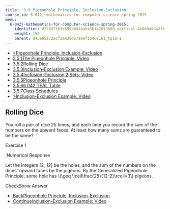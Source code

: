 ```yaml
---
title: '3.5 Pigeonhole Principle, Inclusion-Exclusion'
course_id: 6-042j-mathematics-for-computer-science-spring-2015
menu:
  6-042j-mathematics-for-computer-science-spring-2015:
    identifier: 072847f63e899bb41aab45bf42813b09_vertical-4e860a9da2fe
    weight: 150
    parent: d45e95172acf2a430d67a0ef15468161_tp10-1
---
```

*   [<Pigeonhole Principle, Inclusion-Exclusion](/courses/electrical-engineering-and-computer-science/6-042j-mathematics-for-computer-science-spring-2015/counting/tp10-1)
*   [3.5.1The Pigeonhole Principle: Video](/courses/electrical-engineering-and-computer-science/6-042j-mathematics-for-computer-science-spring-2015/counting/tp10-1)
*   [3.5.2Rolling Dice](/courses/electrical-engineering-and-computer-science/6-042j-mathematics-for-computer-science-spring-2015/counting/tp10-1/vertical-4e860a9da2fe)
*   [3.5.3Inclusion-Exclusion Example: Video](/courses/electrical-engineering-and-computer-science/6-042j-mathematics-for-computer-science-spring-2015/counting/tp10-1/vertical-6d18e84b97d0)
*   [3.5.4Inclusion-Exclusion 2 Sets: Video](/courses/electrical-engineering-and-computer-science/6-042j-mathematics-for-computer-science-spring-2015/counting/tp10-1/vertical-d7d25ffeb295)
*   [3.5.5Pigeonhole Principle](/courses/electrical-engineering-and-computer-science/6-042j-mathematics-for-computer-science-spring-2015/counting/tp10-1/vertical-138fcb49e968)
*   [3.5.66.042 TEAL Table](/courses/electrical-engineering-and-computer-science/6-042j-mathematics-for-computer-science-spring-2015/counting/tp10-1/vertical-0bb6e57f86c4)
*   [3.5.7Class Schedules](/courses/electrical-engineering-and-computer-science/6-042j-mathematics-for-computer-science-spring-2015/counting/tp10-1/class-schedules)
*   [\>Inclusion-Exclusion Example: Video](/courses/electrical-engineering-and-computer-science/6-042j-mathematics-for-computer-science-spring-2015/counting/tp10-1/vertical-6d18e84b97d0)

Rolling Dice
------------

  

You roll a pair of dice 25 times, and each time you record the sum of the numbers on the upward faces. At least how many sums are guaranteed to be the same?

Exercise 1

&nbsp;Numerical Response&nbsp;

Let the integers \[2, 12\] be the holes, and the sum of the numbers on the dices' upward faces be the pigeons. By the Generalized Pigeonhole Principle, some hole has \\(\\geq \\lceil\\frac{25}{12-2}\\rceil=3\\) pigeons.

CheckShow Answer

*   [BackPigeonhole Principle, Inclusion-Exclusion](/courses/electrical-engineering-and-computer-science/6-042j-mathematics-for-computer-science-spring-2015/counting/tp10-1)
*   [ContinueInclusion-Exclusion Example: Video](/courses/electrical-engineering-and-computer-science/6-042j-mathematics-for-computer-science-spring-2015/counting/tp10-1/vertical-6d18e84b97d0)